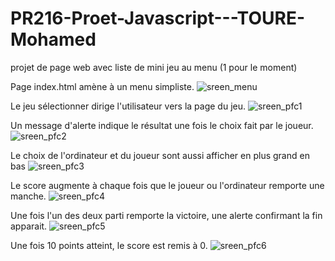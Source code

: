 # PR216-Proet-Javascript---TOURE-Mohamed
projet de page web avec liste de mini jeu au menu (1 pour le moment)

Page index.html amène à un menu simpliste.
![sreen_menu](https://media.discordapp.net/attachments/638748762092863508/935133986278211604/unknown.png)

Le jeu sélectionner dirige l'utilisateur vers la page du jeu.
![sreen_pfc1](https://media.discordapp.net/attachments/638748762092863508/935134647745118218/unknown.png)

Un message d'alerte indique le résultat une fois le choix fait par le joueur.
![sreen_pfc2](https://media.discordapp.net/attachments/638748762092863508/935135004567166986/unknown.png)

Le choix de l'ordinateur et du joueur sont aussi afficher en plus grand en bas
![sreen_pfc3](https://media.discordapp.net/attachments/638748762092863508/935135155604045824/unknown.png)

Le score augmente à chaque fois que le joueur ou l'ordinateur remporte une manche.
![sreen_pfc4](https://media.discordapp.net/attachments/638748762092863508/935135694064603166/unknown.png)

Une fois l'un des deux parti remporte la victoire, une alerte confirmant la fin apparait.
![sreen_pfc5](https://media.discordapp.net/attachments/638748762092863508/935135861715124234/unknown.png)

Une fois 10 points atteint, le score est remis à 0.
![sreen_pfc6](https://media.discordapp.net/attachments/638748762092863508/935135927007870986/unknown.png)
